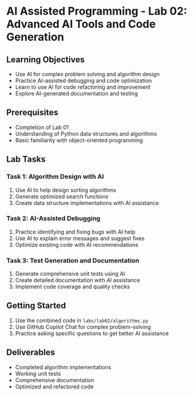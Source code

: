 # AI Assisted Programming - Lab 02: Advanced AI Tools and Code Generation

## Learning Objectives
- Use AI for complex problem solving and algorithm design
- Practice AI-assisted debugging and code optimization
- Learn to use AI for code refactoring and improvement
- Explore AI-generated documentation and testing

## Prerequisites
- Completion of Lab 01
- Understanding of Python data structures and algorithms
- Basic familiarity with object-oriented programming

## Lab Tasks

### Task 1: Algorithm Design with AI
1. Use AI to help design sorting algorithms
2. Generate optimized search functions
3. Create data structure implementations with AI assistance

### Task 2: AI-Assisted Debugging
1. Practice identifying and fixing bugs with AI help
2. Use AI to explain error messages and suggest fixes
3. Optimize existing code with AI recommendations

### Task 3: Test Generation and Documentation
1. Generate comprehensive unit tests using AI
2. Create detailed documentation with AI assistance
3. Implement code coverage and quality checks

## Getting Started
1. Use the combined code in `labs/lab02/algorithms.py`
2. Use GitHub Copilot Chat for complex problem-solving
3. Practice asking specific questions to get better AI assistance

## Deliverables
- Completed algorithm implementations
- Working unit tests
- Comprehensive documentation
- Optimized and refactored code